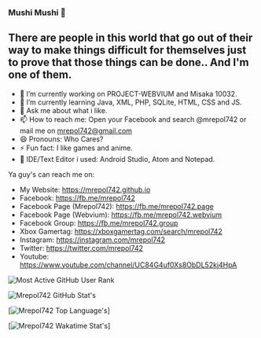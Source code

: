### Mushi Mushi 👋

## There are people in this world that go out of their way to make things difficult for themselves just to prove that those things can be done.. And I'm one of them.

- 🔭 I’m currently working on PROJECT-WEBVIUM and Misaka 10032.
- 🌱 I’m currently learning Java, XML, PHP, SQLite, HTML, CSS and JS.
- 💬 Ask me about what i like.
- 📫 How to reach me: Open your Facebook and search @mrepol742 or mail me on mrepol742@gmail.com
- 😄 Pronouns: Who Cares?
- ⚡ Fun fact: I like games and anime.
- 📝 IDE/Text Editor i used: Android Studio, Atom and Notepad.

Ya guy's can reach me on:
- My Website: https://mrepol742.github.io
- Facebook: https://fb.me/mrepol742
- Facebook Page (Mrepol742): https://fb.me/mrepol742.page
- Facebook Page (Webvium): https://fb.me/mrepol742.webvium
- Facebook Group: https://fb.me/mrepol742.group
- Xbox Gamertag: https://xboxgamertag.com/search/mrepol742
- Instagram: https://instagram.com/mrepol742
- Twitter: https://twitter.com/mrepol742
- Youtube: https://www.youtube.com/channel/UC84G4uf0Xs8ObDL52kj4HpA


![Most Active GitHub User Rank](https://enibdhv97zm33sz.m.pipedream.net)

![Mrepol742 GitHub Stat's](https://github-readme-stats.vercel.app/api?username=mrepol742&include_all_commits=true)

[![Mrepol742 Top Language's](https://github-readme-stats.vercel.app/api/top-langs/?username=mrepol742&layout=compact)]

[![Mrepol742 Wakatime Stat's](https://github-readme-stats.vercel.app/api/wakatime?username=mrepol742)]
